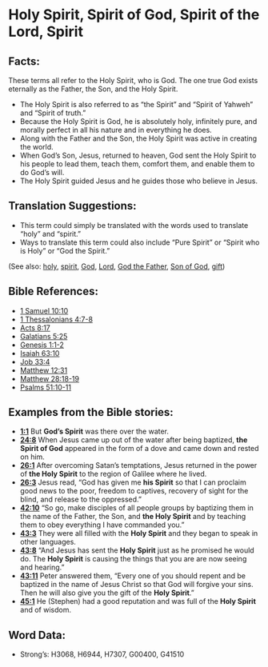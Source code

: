 # Holy Spirit, Spirit of God, Spirit of the Lord, Spirit

## Facts:

These terms all refer to the Holy Spirit, who is God. The one true God exists eternally as the Father, the Son, and the Holy Spirit.

* The Holy Spirit is also referred to as “the Spirit” and “Spirit of Yahweh” and “Spirit of truth.”
* Because the Holy Spirit is God, he is absolutely holy, infinitely pure, and morally perfect in all his nature and in everything he does.
* Along with the Father and the Son, the Holy Spirit was active in creating the world.
* When God’s Son, Jesus, returned to heaven, God sent the Holy Spirit to his people to lead them, teach them, comfort them, and enable them to do God’s will.
* The Holy Spirit guided Jesus and he guides those who believe in Jesus.

## Translation Suggestions:

* This term could simply be translated with the words used to translate “holy” and “spirit.”
* Ways to translate this term could also include “Pure Spirit” or “Spirit who is Holy” or “God the Spirit.”

(See also: [holy](../kt/holy.md), [spirit](../kt/spirit.md), [God](../kt/god.md), [Lord](../kt/lord.md), [God the Father](../kt/godthefather.md), [Son of God](../kt/sonofgod.md), [gift](../kt/gift.md))

## Bible References:

* [1 Samuel 10:10](rc://en/tn/help/1sa/10/10)
* [1 Thessalonians 4:7-8](rc://en/tn/help/1th/04/07)
* [Acts 8:17](rc://en/tn/help/act/08/17)
* [Galatians 5:25](rc://en/tn/help/gal/05/25)
* [Genesis 1:1-2](rc://en/tn/help/gen/01/01)
* [Isaiah 63:10](rc://en/tn/help/isa/63/10)
* [Job 33:4](rc://en/tn/help/job/33/04)
* [Matthew 12:31](rc://en/tn/help/mat/12/31)
* [Matthew 28:18-19](rc://en/tn/help/mat/28/18)
* [Psalms 51:10-11](rc://en/tn/help/psa/051/010)

## Examples from the Bible stories:

* __[1:1](rc://en/tn/help/obs/01/01)__ But __God’s Spirit__ was there over the water.
* __[24:8](rc://en/tn/help/obs/24/08)__ When Jesus came up out of the water after being baptized, __the Spirit of God__ appeared in the form of a dove and came down and rested on him.
* __[26:1](rc://en/tn/help/obs/26/01)__ After overcoming Satan’s temptations, Jesus returned in the power of __the Holy Spirit__ to the region of Galilee where he lived.
* __[26:3](rc://en/tn/help/obs/26/03)__ Jesus read, “God has given me __his Spirit__ so that I can proclaim good news to the poor, freedom to captives, recovery of sight for the blind, and release to the oppressed.”
* __[42:10](rc://en/tn/help/obs/42/10)__ “So go, make disciples of all people groups by baptizing them in the name of the Father, the Son, and __the Holy Spirit__ and by teaching them to obey everything I have commanded you.”
* __[43:3](rc://en/tn/help/obs/43/03)__ They were all filled with the __Holy Spirit__ and they began to speak in other languages.
* __[43:8](rc://en/tn/help/obs/43/08)__ “And Jesus has sent the __Holy Spirit__ just as he promised he would do. The __Holy Spirit__ is causing the things that you are are now seeing and hearing.”
* __[43:11](rc://en/tn/help/obs/43/11)__ Peter answered them, “Every one of you should repent and be baptized in the name of Jesus Christ so that God will forgive your sins. Then he will also give you the gift of the __Holy Spirit__.”
* __[45:1](rc://en/tn/help/obs/45/01)__ He (Stephen) had a good reputation and was full of the __Holy Spirit__ and of wisdom.

## Word Data:

* Strong’s: H3068, H6944, H7307, G00400, G41510
